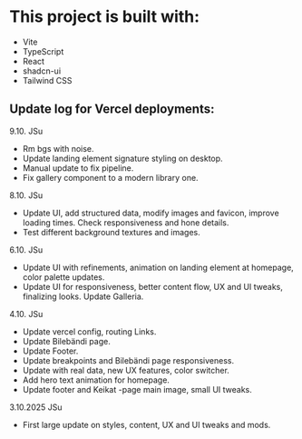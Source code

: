 # This project is built with:

- Vite
- TypeScript
- React
- shadcn-ui
- Tailwind CSS


## Update log for Vercel deployments:
9.10. JSu
* Rm bgs with noise.
* Update landing element signature styling on desktop.
* Manual update to fix pipeline.
* Fix gallery component to a modern library one.
  
8.10. JSu
* Update UI, add structured data, modify images and favicon, improve loading times. Check responsiveness and hone details.
* Test different background textures and images.

6.10. JSu
* Update UI with refinements, animation on landing element at homepage, color palette updates.
* Update UI for responsiveness, better content flow, UX and UI tweaks, finalizing looks. Update Galleria.

4.10. JSu
* Update vercel config, routing Links.
* Update Bilebändi page.
* Update Footer.
* Update breakpoints and Bilebändi page responsiveness.
* Update with real data, new UX features, color switcher.
* Add hero text animation for homepage.
* Update footer and Keikat -page main image, small UI tweaks.

3.10.2025 JSu
* First large update on styles, content, UX and UI tweaks and mods.
